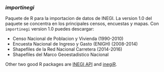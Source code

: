 ### *importinegi*

Paquete de R para la importacion de datos de INEGI. La version 1.0 del paquete se concentra en los principales censos, encuestas y mapas. Con `importinegi` version 1.0 puedes descargar:
- Censo Nacional de Poblacion y Vivienda (1990-2010)
- Encuesta Nacional de Ingreso y Gasto (ENIGH) (2008-2014)
- Shapefiles de la Red Nacional Carretera (2014-2016)
- Shapefiles del Marco Geoestadistico Nacional




Other two good R packages are [INEGI API](https://www.diegovalle.net/mxmaps/articles/articles/inegi_api.html) and [inegiR](https://github.com/Eflores89/inegiR/).
